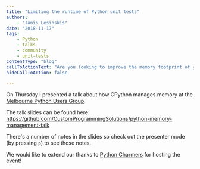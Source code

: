 ```yaml
---
title: "Limiting the runtime of Python unit tests"
authors:
    - "Janis Lesinskis"
date: "2018-11-17"
tags:
    - Python
    - talks
    - community
    - unit-tests
contentType: "blog"
callToActionText: "Are you looking to improve the memory footprint of your Python programs? Fill in the form below with some details and one of our Python experts will get back to you."
hideCallToAction: false

---
```


On Thursday I presented a talk about how CPython manages memory at the [Melbourne Python Users Group](https://wiki.python.org/moin/MelbournePUG).

The talk slides can be found here: https://github.com/CustomProgrammingSolutions/python-memory-management-talk

There's a number of notes in the slides so check out the presenter mode (by pressing `p`) to see those notes.

We would like to extend our thanks to [Python Charmers](https://pythoncharmers.com/) for hosting the event!